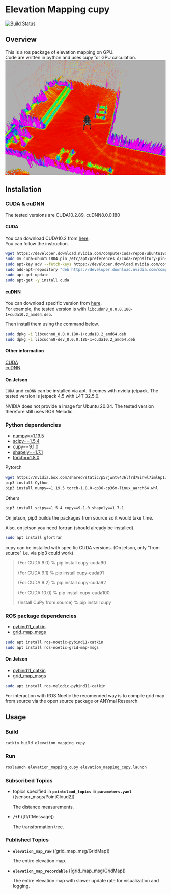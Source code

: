 # Elevation Mapping cupy
[![Build Status](https://ci.leggedrobotics.com/buildStatus/icon?job=bitbucket_leggedrobotics/elevation_mapping_cupy/master)](https://ci.leggedrobotics.com/job/<repo_host>_leggedrobotics/job/elevation_mapping_cupy/job/master/)

## Overview
This is a ros package of elevation mapping on GPU.  
Code are written in python and uses cupy for GPU calculation.  
![screenshot](doc/real.png)

## Installation

### CUDA & cuDNN
The tested versions are CUDA10.2.89, cuDNN8.0.0.180

#### CUDA
You can download CUDA10.2 from [here](https://developer.download.nvidia.com/compute/cuda/repos/ubuntu1804/x86_64/cuda-ubuntu1804.pin).  
You can follow the instruction.
```bash
wget https://developer.download.nvidia.com/compute/cuda/repos/ubuntu1804/x86_64/cuda-ubuntu1804.pin
sudo mv cuda-ubuntu1804.pin /etc/apt/preferences.d/cuda-repository-pin-600
sudo apt-key adv --fetch-keys https://developer.download.nvidia.com/compute/cuda/repos/ubuntu1804/x86_64/7fa2af80.pub
sudo add-apt-repository "deb https://developer.download.nvidia.com/compute/cuda/repos/ubuntu1804/x86_64/ /"
sudo apt-get update
sudo apt-get -y install cuda
```

#### cuDNN
You can download specific version from [here](https://developer.download.nvidia.com/compute/machine-learning/repos/ubuntu1804/x86_64/).  
For example, the tested version is with `libcudnn8_8.0.0.180-1+cuda10.2_amd64.deb`.

Then install them using the command below.
```bash
sudo dpkg -i libcudnn8_8.0.0.180-1+cuda10.2_amd64.deb
sudo dpkg -i libcudnn8-dev_8.0.0.180-1+cuda10.2_amd64.deb
```

#### Other information
[CUDA](https://docs.nvidia.com/cuda/cuda-installation-guide-linux/index.html#ubuntu-installation)  
[cuDNN](https://docs.nvidia.com/deeplearning/sdk/cudnn-install/index.html#install-linux).


#### On Jetson
`CUDA` and `cuDNN` can be installed via apt. It comes with nvidia-jetpack. The tested version is jetpack 4.5 with L4T 32.5.0.

NVIDIA does not provide a image for Ubuntu 20.04. The tested version therefore still uses ROS Melodic.

### Python dependencies
- [numpy==1.19.5](https://www.numpy.org/)
- [scipy==1.5.4](https://www.scipy.org/)
- [cupy==9.1.0](https://cupy.chainer.org/)
- [shapely==1.7.1](https://github.com/Toblerity/Shapely)
- [torch==1.8.0](https://pytorch.org/)

Pytorch
```bash
wget https://nvidia.box.com/shared/static/p57jwntv436lfrd78inwl7iml6p13fzh.whl -O torch-1.8.0-cp36-cp36m-linux_aarch64.whl
pip3 install Cython
pip3 install numpy==1.19.5 torch-1.8.0-cp36-cp36m-linux_aarch64.whl
```

Others
```bash
pip3 install scipy==1.5.4 cupy==9.1.0 shapely==1.7.1
```
On jetson, pip3 builds the packages from source so it would take time.

Also, on jetson you need fortran (should already be installed).
```bash
sudo apt install gfortran
```

cupy can be installed with specific CUDA versions. (On jetson, only "from source" i.e. via pip3 could work)
> (For CUDA 9.0)
> % pip install cupy-cuda90
>
> (For CUDA 9.1)
> % pip install cupy-cuda91
>
> (For CUDA 9.2)
> % pip install cupy-cuda92
>
> (For CUDA 10.0)
> % pip install cupy-cuda100
>
> (Install CuPy from source)
> % pip install cupy

### ROS package dependencies

- [pybind11_catkin](https://github.com/ipab-slmc/pybind11_catkin)
- [grid_map_msgs](https://github.com/ANYbotics/grid_map)

```bash
sudo apt install ros-noetic-pybind11-catkin
sudo apt install ros-noetic-grid-map-msgs
```

#### On Jetson

- [pybind11_catkin](https://github.com/ipab-slmc/pybind11_catkin)
- [grid_map_msgs](https://github.com/ANYbotics/grid_map)

```bash
sudo apt install ros-melodic-pybind11-catkin
```

For interaction with ROS Noetic the recomended way is to compile grid map from source via the open source package or ANYmal Research.

## Usage
### Build
```bash
catkin build elevation_mapping_cupy
```

### Run
```bash
roslaunch elevation_mapping_cupy elevation_mapping_cupy.launch
```
### Subscribed Topics

* topics specified in **`pointcloud_topics`** in **`parameters.yaml`** ([sensor_msgs/PointCloud2])

    The distance measurements.

* **`/tf`** ([tf/tfMessage])

    The transformation tree.


### Published Topics

* **`elevation_map_raw`** ([grid_map_msg/GridMap])

    The entire elevation map.


* **`elevation_map_recordable`** ([grid_map_msg/GridMap])

    The entire elevation map with slower update rate for visualization and logging.
